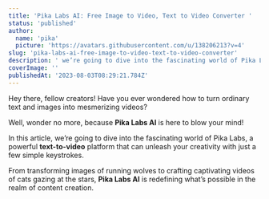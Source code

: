 ```yaml
---
title: 'Pika Labs AI: Free Image to Video, Text to Video Converter '
status: 'published'
author:
  name: 'pika'
  picture: 'https://avatars.githubusercontent.com/u/138206213?v=4'
slug: 'pika-labs-ai-free-image-to-video-text-to-video-converter'
description: ' we’re going to dive into the fascinating world of Pika Labs, a powerful text'
coverImage: ''
publishedAt: '2023-08-03T08:29:21.784Z'
---
```


Hey there, fellow creators! Have you ever wondered how to turn ordinary text and images into mesmerizing videos?

Well, wonder no more, because **Pika Labs AI** is here to blow your mind!

In this article, we’re going to dive into the fascinating world of Pika Labs, a powerful **text-to-video** platform that can unleash your creativity with just a few simple keystrokes.

From transforming images of running wolves to crafting captivating videos of cats gazing at the stars, **Pika Labs AI** is redefining what’s possible in the realm of content creation.


